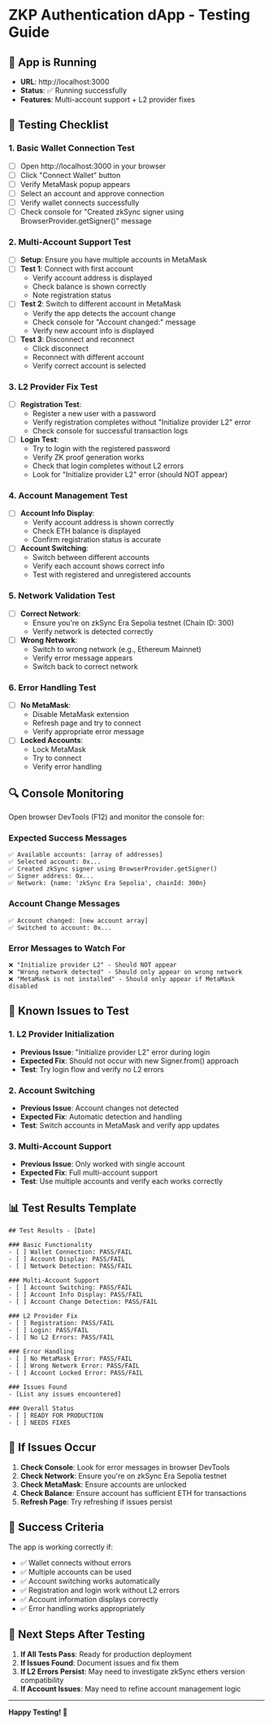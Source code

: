 # ZKP Authentication dApp - Testing Guide

## 🚀 **App is Running**
- **URL**: http://localhost:3000
- **Status**: ✅ Running successfully
- **Features**: Multi-account support + L2 provider fixes

## 🧪 **Testing Checklist**

### **1. Basic Wallet Connection Test**
- [ ] Open http://localhost:3000 in your browser
- [ ] Click "Connect Wallet" button
- [ ] Verify MetaMask popup appears
- [ ] Select an account and approve connection
- [ ] Verify wallet connects successfully
- [ ] Check console for "Created zkSync signer using BrowserProvider.getSigner()" message

### **2. Multi-Account Support Test**
- [ ] **Setup**: Ensure you have multiple accounts in MetaMask
- [ ] **Test 1**: Connect with first account
  - Verify account address is displayed
  - Check balance is shown correctly
  - Note registration status
- [ ] **Test 2**: Switch to different account in MetaMask
  - Verify the app detects the account change
  - Check console for "Account changed:" message
  - Verify new account info is displayed
- [ ] **Test 3**: Disconnect and reconnect
  - Click disconnect
  - Reconnect with different account
  - Verify correct account is selected

### **3. L2 Provider Fix Test**
- [ ] **Registration Test**:
  - Register a new user with a password
  - Verify registration completes without "Initialize provider L2" error
  - Check console for successful transaction logs
- [ ] **Login Test**:
  - Try to login with the registered password
  - Verify ZK proof generation works
  - Check that login completes without L2 errors
  - Look for "Initialize provider L2" error (should NOT appear)

### **4. Account Management Test**
- [ ] **Account Info Display**:
  - Verify account address is shown correctly
  - Check ETH balance is displayed
  - Confirm registration status is accurate
- [ ] **Account Switching**:
  - Switch between different accounts
  - Verify each account shows correct info
  - Test with registered and unregistered accounts

### **5. Network Validation Test**
- [ ] **Correct Network**:
  - Ensure you're on zkSync Era Sepolia testnet (Chain ID: 300)
  - Verify network is detected correctly
- [ ] **Wrong Network**:
  - Switch to wrong network (e.g., Ethereum Mainnet)
  - Verify error message appears
  - Switch back to correct network

### **6. Error Handling Test**
- [ ] **No MetaMask**:
  - Disable MetaMask extension
  - Refresh page and try to connect
  - Verify appropriate error message
- [ ] **Locked Accounts**:
  - Lock MetaMask
  - Try to connect
  - Verify error handling

## 🔍 **Console Monitoring**

Open browser DevTools (F12) and monitor the console for:

### **Expected Success Messages**
```
✅ Available accounts: [array of addresses]
✅ Selected account: 0x...
✅ Created zkSync signer using BrowserProvider.getSigner()
✅ Signer address: 0x...
✅ Network: {name: 'zkSync Era Sepolia', chainId: 300n}
```

### **Account Change Messages**
```
✅ Account changed: [new account array]
✅ Switched to account: 0x...
```

### **Error Messages to Watch For**
```
❌ "Initialize provider L2" - Should NOT appear
❌ "Wrong network detected" - Should only appear on wrong network
❌ "MetaMask is not installed" - Should only appear if MetaMask disabled
```

## 🐛 **Known Issues to Test**

### **1. L2 Provider Initialization**
- **Previous Issue**: "Initialize provider L2" error during login
- **Expected Fix**: Should not occur with new Signer.from() approach
- **Test**: Try login flow and verify no L2 errors

### **2. Account Switching**
- **Previous Issue**: Account changes not detected
- **Expected Fix**: Automatic detection and handling
- **Test**: Switch accounts in MetaMask and verify app updates

### **3. Multi-Account Support**
- **Previous Issue**: Only worked with single account
- **Expected Fix**: Full multi-account support
- **Test**: Use multiple accounts and verify each works correctly

## 📊 **Test Results Template**

```
## Test Results - [Date]

### Basic Functionality
- [ ] Wallet Connection: PASS/FAIL
- [ ] Account Display: PASS/FAIL
- [ ] Network Detection: PASS/FAIL

### Multi-Account Support
- [ ] Account Switching: PASS/FAIL
- [ ] Account Info Display: PASS/FAIL
- [ ] Account Change Detection: PASS/FAIL

### L2 Provider Fix
- [ ] Registration: PASS/FAIL
- [ ] Login: PASS/FAIL
- [ ] No L2 Errors: PASS/FAIL

### Error Handling
- [ ] No MetaMask Error: PASS/FAIL
- [ ] Wrong Network Error: PASS/FAIL
- [ ] Account Locked Error: PASS/FAIL

### Issues Found
- [List any issues encountered]

### Overall Status
- [ ] READY FOR PRODUCTION
- [ ] NEEDS FIXES
```

## 🚨 **If Issues Occur**

1. **Check Console**: Look for error messages in browser DevTools
2. **Check Network**: Ensure you're on zkSync Era Sepolia testnet
3. **Check MetaMask**: Ensure accounts are unlocked
4. **Check Balance**: Ensure account has sufficient ETH for transactions
5. **Refresh Page**: Try refreshing if issues persist

## 🎯 **Success Criteria**

The app is working correctly if:
- ✅ Wallet connects without errors
- ✅ Multiple accounts can be used
- ✅ Account switching works automatically
- ✅ Registration and login work without L2 errors
- ✅ Account information displays correctly
- ✅ Error handling works appropriately

## 📝 **Next Steps After Testing**

1. **If All Tests Pass**: Ready for production deployment
2. **If Issues Found**: Document issues and fix them
3. **If L2 Errors Persist**: May need to investigate zkSync ethers version compatibility
4. **If Account Issues**: May need to refine account management logic

---

**Happy Testing! 🚀**









